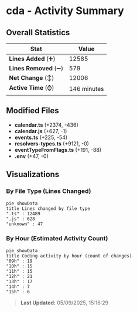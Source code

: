 # cda - Activity Summary 

## Overall Statistics

| Stat                   | Value                                                             |
| ---------------------- | ----------------------------------------------------------------- |
| **Lines Added** (➕)   | 12585                                          |
| **Lines Removed** (➖) | 579                                        |
| **Net Change** (↕)    | 12006                |
| **Active Time** (⌚)   | 146 minutes |


## Modified Files
- **calendar.ts** (+2374, -436)
- **calendar.js** (+627, -1)
- **events.ts** (+225, -54)
- **resolvers-types.ts** (+9121, -0)
- **eventTypeFromFlags.ts** (+191, -88)
- **.env** (+47, -0)

## Visualizations

### By File Type (Lines Changed)

```mermaid
pie showData
title Lines changed by file type
".ts" : 12489
".js" : 628
"unknown" : 47
```

### By Hour (Estimated Activity Count)

```mermaid
pie showData
title Coding activity by hour (count of changes)
"09h" : 19
"10h" : 15
"11h" : 15
"12h" : 21
"13h" : 17
"14h" : 7
"15h" : 6
```


> **Last Updated:** 05/09/2025, 15:16:29